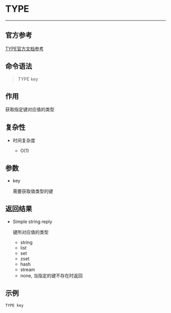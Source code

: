 # TYPE

---

## 官方参考

[TYPE官方文档参考](https://redis.io/commands/TYPE/)

## 命令语法

> TYPE key 

## 作用

获取指定键对应值的类型

## 复杂性

- 时间复杂度

  - O(1)

## 参数

- key

  需要获取值类型的键

## 返回结果

- Simple string reply
  
  键所对应值的类型
  - string
  - list
  - set
  - zset
  - hash
  - stream
  - none, 当指定的键不存在时返回

## 示例

```bash
TYPE key
```